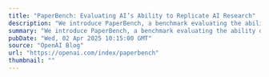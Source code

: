 ```yaml
---
title: "PaperBench: Evaluating AI’s Ability to Replicate AI Research"
description: "We introduce PaperBench, a benchmark evaluating the ability of AI agents to replicate state-of-the-art AI research."
summary: "We introduce PaperBench, a benchmark evaluating the ability of AI agents to replicate state-of-the-art AI research."
pubDate: "Wed, 02 Apr 2025 10:15:00 GMT"
source: "OpenAI Blog"
url: "https://openai.com/index/paperbench"
thumbnail: ""
---
```


